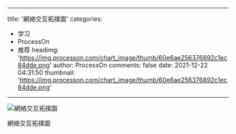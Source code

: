 
---
title: '網絡交互拓撲圖'
categories: 
 - 学习
 - ProcessOn
 - 推荐
headimg: 'https://img.processon.com/chart_image/thumb/60e6ae256376892c1ec84dde.png'
author: ProcessOn
comments: false
date: 2021-12-22 04:31:50
thumbnail: 'https://img.processon.com/chart_image/thumb/60e6ae256376892c1ec84dde.png'
---

<div>   
<img class="thumb" alt="網絡交互拓撲圖" src="https://img.processon.com/chart_image/thumb/60e6ae256376892c1ec84dde.png" referrerpolicy="no-referrer">
<p>網絡交互拓撲圖</p>  
</div>
            
